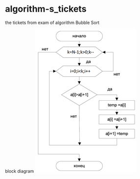 # algorithm-s_tickets
the tickets from exam of algorithm
Bubble Sort

block diagram
![img.png](img.png)

